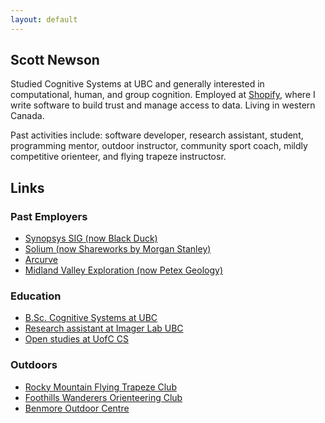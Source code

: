 ```yaml
---
layout: default
---
```


## Scott Newson
Studied Cognitive Systems at UBC and generally interested in computational, human, and group cognition. Employed at [Shopify](https://www.shopify.com), where I write software to build trust and manage access to data. Living in western Canada.

Past activities include: software developer, research assistant, student, programming mentor, outdoor instructor, community sport coach, mildly competitive orienteer, and flying trapeze instructosr.

## Links
### Past Employers
* [Synopsys SIG (now Black Duck)](https://www.blackduck.com)
* [Solium (now Shareworks by Morgan Stanley)](https://www.shareworks.com/)
* [Arcurve](https://www.arcurve.com/)
* [Midland Valley Exploration (now Petex Geology)](https://www.petex.com/pe-geology/)

### Education
* [B.Sc. Cognitive Systems at UBC](https://cogsys.ubc.ca/)
* [Research assistant at Imager Lab UBC](http://www.cs.ubc.ca/labs/imager/imager.php)
* [Open studies at UofC CS](https://science.ucalgary.ca/computer-science)

### Outdoors
* [Rocky Mountain Flying Trapeze Club](https://www.rockymountaintrapeze.ca/)
* [Foothills Wanderers Orienteering Club](https://orienteeringcalgary.ca/)
* [Benmore Outdoor Centre](https://www.experienceoutdoors.org.uk/outdoor-learning-scotland)
